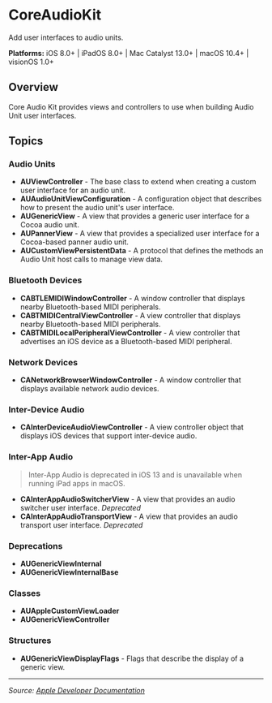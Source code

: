 # CoreAudioKit

Add user interfaces to audio units.

**Platforms:** iOS 8.0+ | iPadOS 8.0+ | Mac Catalyst 13.0+ | macOS 10.4+ | visionOS 1.0+

## Overview

Core Audio Kit provides views and controllers to use when building Audio Unit user interfaces.

## Topics

### Audio Units
- **AUViewController** - The base class to extend when creating a custom user interface for an audio unit.
- **AUAudioUnitViewConfiguration** - A configuration object that describes how to present the audio unit's user interface.
- **AUGenericView** - A view that provides a generic user interface for a Cocoa audio unit.
- **AUPannerView** - A view that provides a specialized user interface for a Cocoa-based panner audio unit.
- **AUCustomViewPersistentData** - A protocol that defines the methods an Audio Unit host calls to manage view data.

### Bluetooth Devices
- **CABTLEMIDIWindowController** - A window controller that displays nearby Bluetooth-based MIDI peripherals.
- **CABTMIDICentralViewController** - A view controller that displays nearby Bluetooth-based MIDI peripherals.
- **CABTMIDILocalPeripheralViewController** - A view controller that advertises an iOS device as a Bluetooth-based MIDI peripheral.

### Network Devices
- **CANetworkBrowserWindowController** - A window controller that displays available network audio devices.

### Inter-Device Audio
- **CAInterDeviceAudioViewController** - A view controller object that displays iOS devices that support inter-device audio.

### Inter-App Audio
> Inter-App Audio is deprecated in iOS 13 and is unavailable when running iPad apps in macOS.

- **CAInterAppAudioSwitcherView** - A view that provides an audio switcher user interface. *Deprecated*
- **CAInterAppAudioTransportView** - A view that provides an audio transport user interface. *Deprecated*

### Deprecations
- **AUGenericViewInternal**
- **AUGenericViewInternalBase**

### Classes
- **AUAppleCustomViewLoader**
- **AUGenericViewController**

### Structures
- **AUGenericViewDisplayFlags** - Flags that describe the display of a generic view.

---

*Source: [Apple Developer Documentation](https://developer.apple.com/documentation/CoreAudioKit)*